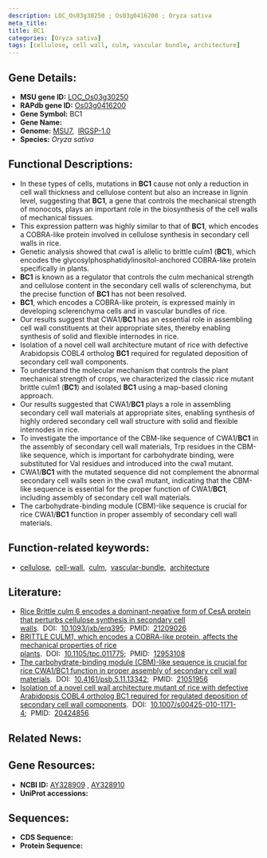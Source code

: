 ```yaml
---
description: LOC_Os03g30250 ; Os03g0416200 ; Oryza sativa
meta_title:
title: BC1
categories: [Oryza sativa]
tags: [cellulose, cell wall, culm, vascular bundle, architecture]
---
```


## Gene Details:
- **MSU gene ID:** [LOC_Os03g30250](http://rice.uga.edu/cgi-bin/ORF_infopage.cgi?orf=LOC_Os03g30250)  
- **RAPdb gene ID:** [Os03g0416200](https://rapdb.dna.affrc.go.jp/locus/?name=Os03g0416200)  
- **Gene Symbol:** BC1
- **Gene Name:**
- **Genome:**  [MSU7](http://rice.uga.edu/),&nbsp;&nbsp;[IRGSP-1.0](https://rapdb.dna.affrc.go.jp/download/irgsp1.html)
- **Species:** *Oryza sativa*

## Functional Descriptions:
   - In these types of cells, mutations in **BC1** cause not only a reduction in cell wall thickness and cellulose content but also an increase in lignin level, suggesting that **BC1**, a gene that controls the mechanical strength of monocots, plays an important role in the biosynthesis of the cell walls of mechanical tissues.
   - This expression pattern was highly similar to that of **BC1**, which encodes a COBRA-like protein involved in cellulose synthesis in secondary cell walls in rice.
   - Genetic analysis showed that cwa1 is allelic to brittle culm1 (**BC1**), which encodes the glycosylphosphatidylinositol-anchored COBRA-like protein specifically in plants.
   - **BC1** is known as a regulator that controls the culm mechanical strength and cellulose content in the secondary cell walls of sclerenchyma, but the precise function of **BC1** has not been resolved.
   - **BC1**, which encodes a COBRA-like protein, is expressed mainly in developing sclerenchyma cells and in vascular bundles of rice.
   - Our results suggest that CWA1/**BC1** has an essential role in assembling cell wall constituents at their appropriate sites, thereby enabling synthesis of solid and flexible internodes in rice.
   - Isolation of a novel cell wall architecture mutant of rice with defective Arabidopsis COBL4 ortholog **BC1** required for regulated deposition of secondary cell wall components.
   - To understand the molecular mechanism that controls the plant mechanical strength of crops, we characterized the classic rice mutant brittle culm1 (**BC1**) and isolated **BC1** using a map-based cloning approach.
   - Our results suggested that CWA1/**BC1** plays a role in assembling secondary cell wall materials at appropriate sites, enabling synthesis of highly ordered secondary cell wall structure with solid and flexible internodes in rice.
   - To investigate the importance of the CBM-like sequence of CWA1/**BC1** in the assembly of secondary cell wall materials, Trp residues in the CBM-like sequence, which is important for carbohydrate binding, were substituted for Val residues and introduced into the cwa1 mutant.
   - CWA1/**BC1** with the mutated sequence did not complement the abnormal secondary cell walls seen in the cwa1 mutant, indicating that the CBM-like sequence is essential for the proper function of CWA1/**BC1**, including assembly of secondary cell wall materials.
   - The carbohydrate-binding module (CBM)-like sequence is crucial for rice CWA1/**BC1** function in proper assembly of secondary cell wall materials.

## Function-related keywords:
   - [cellulose](/tags/cellulose/),&nbsp;&nbsp;[cell-wall](/tags/cell-wall/),&nbsp;&nbsp;[culm](/tags/culm/),&nbsp;&nbsp;[vascular-bundle](/tags/vascular-bundle/),&nbsp;&nbsp;[architecture](/tags/architecture/)

## Literature:
   - [Rice Brittle culm 6 encodes a dominant-negative form of CesA protein that perturbs cellulose synthesis in secondary cell walls](https://www.doi.org/10.1093/jxb/erq395).&nbsp;&nbsp;DOI:&nbsp;&nbsp;[10.1093/jxb/erq395](https://www.doi.org/10.1093/jxb/erq395);&nbsp;&nbsp;PMID:&nbsp;&nbsp;[21209026](https://pubmed.ncbi.nlm.nih.gov/21209026/)
   - [BRITTLE CULM1, which encodes a COBRA-like protein, affects the mechanical properties of rice plants](https://www.doi.org/10.1105/tpc.011775).&nbsp;&nbsp;DOI:&nbsp;&nbsp;[10.1105/tpc.011775](https://www.doi.org/10.1105/tpc.011775);&nbsp;&nbsp;PMID:&nbsp;&nbsp;[12953108](https://pubmed.ncbi.nlm.nih.gov/12953108/)
   - [The carbohydrate-binding module (CBM)-like sequence is crucial for rice CWA1/BC1 function in proper assembly of secondary cell wall materials](https://www.doi.org/10.4161/psb.5.11.13342).&nbsp;&nbsp;DOI:&nbsp;&nbsp;[10.4161/psb.5.11.13342](https://www.doi.org/10.4161/psb.5.11.13342);&nbsp;&nbsp;PMID:&nbsp;&nbsp;[21051956](https://pubmed.ncbi.nlm.nih.gov/21051956/)
   - [Isolation of a novel cell wall architecture mutant of rice with defective Arabidopsis COBL4 ortholog BC1 required for regulated deposition of secondary cell wall components](https://www.doi.org/10.1007/s00425-010-1171-4).&nbsp;&nbsp;DOI:&nbsp;&nbsp;[10.1007/s00425-010-1171-4](https://www.doi.org/10.1007/s00425-010-1171-4);&nbsp;&nbsp;PMID:&nbsp;&nbsp;[20424856](https://pubmed.ncbi.nlm.nih.gov/20424856/)

## Related News:

## Gene Resources:
- **NCBI ID:**  [AY328909](http://www.ncbi.nlm.nih.gov/nuccore/AY328909)&nbsp;,&nbsp;[AY328910](http://www.ncbi.nlm.nih.gov/nuccore/AY328910)
- **UniProt accessions:** [](https://www.uniprot.org/uniprotkb//entry)

## Sequences:
- **CDS Sequence:**
- **Protein Sequence:**
